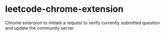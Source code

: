 # leetcode-chrome-extension
Chrome extension to initiate a request to verify currently submitted question and update the community server
